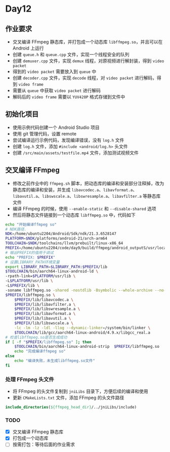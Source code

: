 # Day12

## 作业要求

- 交叉编译 FFmpeg 静态库，并打包成一个动态库 `libffmpeg.so`，并且可以在 Android 上运行
- 创建 `queue.h` 和 `queue.cpp` 文件，实现一个线程安全的队列
- 创建 `demuxer.cpp` 文件，实现 `demux` 线程，对原视频进行解封装，得到 `video packet`
- 得到的 `video packet` 需要放入到 `queue` 中
- 创建 `decoder.cpp` 文件，实现 `decode` 线程，对 `video packet` 进行解码，得到 `video frame`
- 需要从 `queue` 中获取 `video packet` 进行解码
- 解码后的 `video frame` 需要以 `YUV420P` 格式存储到文件中


## 初始化项目

- 使用示例代码创建一个 Android Studio 项目
- 使用 git 管理代码，设置 remote
- 尝试编译运行示例代码，发现编译错误，没有 `log.h` 文件
- 创建 `log.h` 文件，添加 `#include <android/log.h>` 头文件
- 创建 `/src/main/assets/testfile.mp4` 文件，添加测试视频文件

## 交叉编译 FFmpeg

- 修改之前作业中的 `ffmpeg.sh` 脚本，把动态库的编译和安装部分注释掉，改为静态库的编译和安装，并生成
  `libavcodec.a`、`libavformat.a`、`libavutil.a`、`libswscale.a`、`libswresample.a`、`libavfilter.a` 等静态库文件
- 编译 FFmpeg 的时候，使用 `--enable-static` 和 `--disable-shared` 选项
- 然后将静态文件链接到一个动态库 `libffmpeg.so` 中，代码如下

```bash
echo "开始编译ffmpeg so"
# NDK路径.
NDK=/home/ubuntu2204/Android/Sdk/ndk/21.3.6528147
PLATFORM=$NDK/platforms/android-21/arch-arm64
TOOLCHAIN=$NDK/toolchains/llvm/prebuilt/linux-x86_64
PREFIX=/home/ubuntu2204/code/day9/build/ffmpeg/android_outputS/usr/local
# 输出PREFIX的值用于调试
echo "PREFIX: $PREFIX"
# 设置LIBRARY_PATH环境变量
export LIBRARY_PATH=$LIBRARY_PATH:$PREFIX/lib
$TOOLCHAIN/bin/aarch64-linux-android-ld \
-rpath-link=$PLATFORM/usr/lib \
-L$PLATFORM/usr/lib \
-L$PREFIX/lib \
-soname libffmpeg.so -shared -nostdlib -Bsymbolic --whole-archive --no-undefined -o \
$PREFIX/libffmpeg.so \
    $PREFIX/lib/libavcodec.a \
    $PREFIX/lib/libavfilter.a \
    $PREFIX/lib/libswresample.a \
    $PREFIX/lib/libavformat.a \
    $PREFIX/lib/libavutil.a \
    $PREFIX/lib/libswscale.a \
    -lc -lm -lz -ldl -llog --dynamic-linker=/system/bin/linker \
    $TOOLCHAIN/lib/gcc/aarch64-linux-android/4.9.x/libgcc_real.a 
# 检查libffmpeg.so是否生成成功
if [ -f "$PREFIX/libffmpeg.so" ]; then
    $TOOLCHAIN/bin/aarch64-linux-android-strip  $PREFIX/libffmpeg.so
    echo "完成编译ffmpeg so"
else
    echo "编译失败，未生成libffmpeg.so文件"
fi
```

### 处理 FFmpeg 头文件

- 将 FFmpeg 的头文件复制到 `jniLibs` 目录下，方便后续的编译和使用
- 更新 `CMakeLists.txt` 文件，添加 FFmpeg 的头文件路径

```cmake
include_directories(${ffmpeg_head_dir}/../jniLibs/include)
```

### TODO
- [x] 交叉编译 FFmpeg 静态库
- [x] 打包成一个动态库
- [ ] 按需打包：等待后面的作业需求

## 
